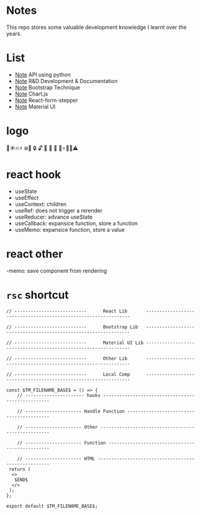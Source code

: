 # Notes
This repo stores some valuable development knowledge I learnt over the years. 

# List
- [Note](./API.md) API using python 
- [Note](./R&D.md) R&D Development & Documentation
- [Note](./Bootstrap.md) Bootstrap Technique
- [Note](./chart-js.md) Chart.js
- [Note](./stepper.md) React-form-stepper
- [Note](./Material-UI.md) Material UI



# logo

🌙☀️🔥⚡️ ❄️📁 🔒 🔓 🔏 🔐 🔑 🔧⭐️📍❌⚠️


# react hook

- useState
- useEffect
- useContext: children
- useRef: does not trigger a rerender
- useReducer: advance useState
- useCallback:  expansice function, store a function
- useMemo: expansice function, store a value

# react other
-memo: save component from rendering

# `rsc` shortcut
```
// ---------------------------      React Lib       ----------------------------------------------------------------

// ---------------------------      Bootstrap Lib   ----------------------------------------------------------------

// ---------------------------      Material UI Lib ----------------------------------------------------------------

// ---------------------------      Other Lib       ----------------------------------------------------------------

// ---------------------------      Local Comp      ----------------------------------------------------------------

const $TM_FILENAME_BASE$ = () => {
    // ---------------------- hooks --------------------------------------------------

    // --------------------- Handle Function -----------------------------------------

    // --------------------- Other ---------------------------------------------------

    // --------------------- Function ------------------------------------------------

    // --------------------- HTML ----------------------------------------------------
 return (
  <>
   $END$
  </>
 );
};

export default $TM_FILENAME_BASE$;
```
